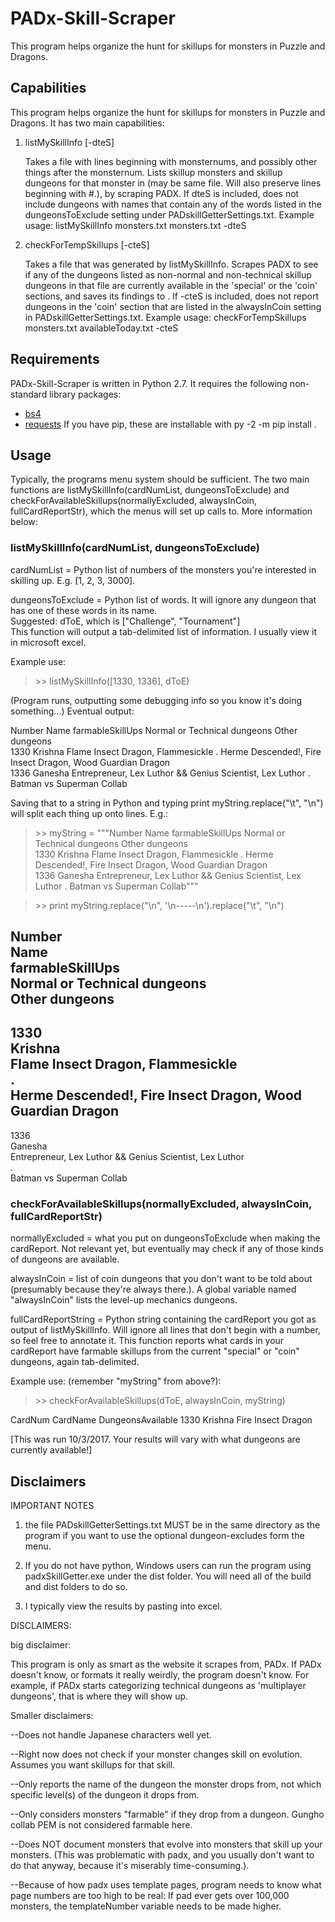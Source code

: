 # PADx-Skill-Scraper
This program helps organize the hunt for skillups for monsters in Puzzle and
Dragons.



<h2>Capabilities</h2>

This program helps organize the hunt for skillups for monsters in Puzzle and
Dragons. It has two main capabilities:

1. listMySkillInfo <inputFile> <outputFile> [-dteS]

    Takes a file <inputFile> with lines beginning with monsternums, and
    possibly other things after the monsternum. Lists skillup monsters and 
    skillup dungeons for that monster in <outputFile> (may be same file. 
    Will also preserve lines beginning with #.), by scraping PADX. 
    If dteS is included, does not include dungeons with names that contain any
	of the words listed in the dungeonsToExclude setting under 
    PADskillGetterSettings.txt.  Example usage:
       listMySkillInfo monsters.txt monsters.txt -dteS
	   
2. checkForTempSkillups <skillInfoInputFile> <outputFile> [-cteS]

    Takes a file <skillInfoInputFile> that was generated by listMySkillInfo.
    Scrapes PADX to see if any of the dungeons listed as non-normal and 
	non-technical skillup dungeons in that file are currently available 
	in the 'special' or the 'coin' sections, and saves its findings to 
	<outputFile>. If -cteS is included, does not report dungeons in 
	the 'coin' section that are listed in the alwaysInCoin setting in 
    PADskillGetterSettings.txt. Example usage:
       checkForTempSkillups monsters.txt availableToday.txt -cteS

	   
<h2>Requirements</h2>

PADx-Skill-Scraper is written in Python 2.7. It requires the following non-standard
library packages: 
* [bs4](https://www.crummy.com/software/BeautifulSoup/bs4/doc/)
* [requests](https://pypi.python.org/pypi/requests)
If you have pip, these are installable with py -2 -m pip install <packagename>.

<h2>Usage</h2>

Typically, the programs menu system should be sufficient. The two main functions
are listMySkillInfo(cardNumList, dungeonsToExclude) and
checkForAvailableSkillups(normallyExcluded, alwaysInCoin, fullCardReportStr),
which the menus will set up calls to. More information below:

<h3> listMySkillInfo(cardNumList, dungeonsToExclude) </h3>

cardNumList = Python list of numbers of the monsters you're interested in
skilling up. E.g. [1, 2, 3, 3000].

dungeonsToExclude = Python list of words. It will ignore any dungeon that has
one of these words in its name.  
    Suggested: dToE, which is ["Challenge", "Tournament"]  
This function will output a tab-delimited list of information. I
usually view it in microsoft excel.

Example use:

>\>\> listMySkillInfo([1330, 1336], dToE)

(Program runs, outputting some debugging info so you know it's doing
something...) Eventual output:

Number	Name	farmableSkillUps	Normal or Technical dungeons	Other dungeons  
1330	Krishna	Flame Insect Dragon, Flammesickle	.	Herme Descended!, Fire Insect Dragon, Wood Guardian Dragon  
1336	Ganesha	Entrepreneur, Lex Luthor && Genius Scientist, Lex Luthor	.	Batman vs Superman Collab  

Saving that to a string in Python and typing print myString.replace("\t", "\n") will split each thing up onto lines. E.g.:

>\>\> myString = """Number	Name	farmableSkillUps	Normal or Technical dungeons	Other dungeons  
1330	Krishna	Flame Insect Dragon, Flammesickle	.	Herme Descended!, Fire Insect Dragon, Wood Guardian Dragon  
1336	Ganesha	Entrepreneur, Lex Luthor && Genius Scientist, Lex Luthor	.	Batman vs Superman Collab"""  

>\>\> print myString.replace("\n", '\n-----\n').replace("\t", "\n")

Number  
Name  
farmableSkillUps  
Normal or Technical dungeons  
Other dungeons  
-----  
1330  
Krishna  
Flame Insect Dragon, Flammesickle  
.  
Herme Descended!, Fire Insect Dragon, Wood Guardian Dragon  
-----  
1336  
Ganesha  
Entrepreneur, Lex Luthor && Genius Scientist, Lex Luthor  
.  
Batman vs Superman Collab  

<h3>checkForAvailableSkillups(normallyExcluded, alwaysInCoin, fullCardReportStr)</h3>

normallyExcluded = what you put on dungeonsToExclude when making the cardReport.
Not relevant yet, but eventually may check if any of those kinds of dungeons are
available.  

alwaysInCoin = list of coin dungeons that you don't want to be told
about (presumably because they're always there.). A global variable named
"alwaysInCoin" lists the level-up mechanics dungeons. 

fullCardReportString =
Python string containing the cardReport you got as output of listMySkillInfo.
Will ignore all lines that don't begin with a number, so feel free to annotate
it. This function reports what cards in your cardReport have farmable skillups
from the current "special" or "coin" dungeons, again tab-delimited.

Example use: (remember "myString" from above?):

>\>\> checkForAvailableSkillups(dToE, alwaysInCoin, myString)

CardNum CardName DungeonsAvailable 1330 Krishna Fire Insect Dragon

[This was run 10/3/2017. Your results will vary with what dungeons are currently
available!]



<h2>Disclaimers</h2>

IMPORTANT NOTES

1. the file PADskillGetterSettings.txt MUST be in the same directory as the
program if you want to use the optional dungeon-excludes form the menu. 

2. If you do not have python, Windows users can run the program using
padxSkillGetter.exe under the dist folder. You will need all of the build and
dist folders to do so.

3. I typically view the results by pasting into excel.

DISCLAIMERS:

big disclaimer: 

This program is only as smart as the website it scrapes from,
PADx. If PADx doesn't know, or formats it really weirdly, the program doesn't
know. For example, if PADx starts categorizing technical dungeons as
'multiplayer dungeons', that is where they will show up.

Smaller disclaimers:

--Does not handle Japanese characters well yet.

--Right now does not check if your monster changes skill on evolution. Assumes
you want skillups for that skill.

--Only reports the name of the dungeon the monster drops from, not which
specific level(s) of the dungeon it drops from.

--Only considers monsters "farmable" if they drop from a dungeon. Gungho collab
PEM is not considered farmable here.

--Does NOT document monsters that evolve into monsters that skill up your
monsters. (This was problematic with padx, and you usually don't want to do that
anyway, because it's miserably time-consuming.).

--Because of how padx uses template pages, program needs to know what page
numbers are too high to be real: If pad ever gets over 100,000 monsters, the
templateNumber variable needs to be made higher.


